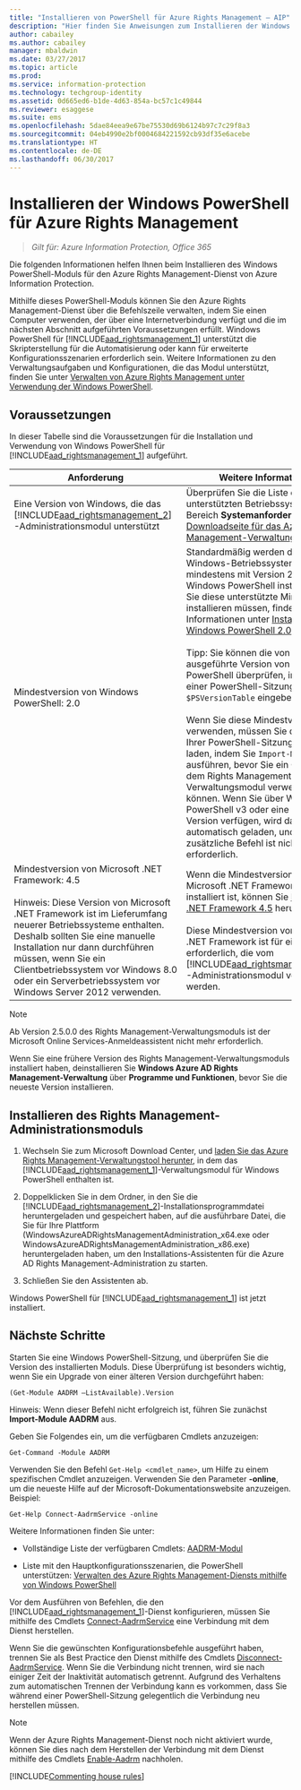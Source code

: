 ```yaml
---
title: "Installieren von PowerShell für Azure Rights Management – AIP"
description: "Hier finden Sie Anweisungen zum Installieren der Windows PowerShell für den Azure Rights Management-Dienst von Azure Information Protection. Der Name dieses Moduls lautet AADRM."
author: cabailey
ms.author: cabailey
manager: mbaldwin
ms.date: 03/27/2017
ms.topic: article
ms.prod: 
ms.service: information-protection
ms.technology: techgroup-identity
ms.assetid: 0d665ed6-b1de-4d63-854a-bc57c1c49844
ms.reviewer: esaggese
ms.suite: ems
ms.openlocfilehash: 5dae84eea9e67be75530d69b6124b97c7c29f8a3
ms.sourcegitcommit: 04eb4990e2bf0004684221592cb93df35e6acebe
ms.translationtype: HT
ms.contentlocale: de-DE
ms.lasthandoff: 06/30/2017
---
```

# <a name="installing-windows-powershell-for-azure-rights-management"></a>Installieren der Windows PowerShell für Azure Rights Management

>*Gilt für: Azure Information Protection, Office 365*

Die folgenden Informationen helfen Ihnen beim Installieren des Windows PowerShell-Moduls für den Azure Rights Management-Dienst von Azure Information Protection.

Mithilfe dieses PowerShell-Moduls können Sie den Azure Rights Management-Dienst über die Befehlszeile verwalten, indem Sie einen Computer verwenden, der über eine Internetverbindung verfügt und die im nächsten Abschnitt aufgeführten Voraussetzungen erfüllt. Windows PowerShell für [!INCLUDE[aad_rightsmanagement_1](../includes/aad_rightsmanagement_1_md.md)] unterstützt die Skripterstellung für die Automatisierung oder kann für erweiterte Konfigurationsszenarien erforderlich sein. Weitere Informationen zu den Verwaltungsaufgaben und Konfigurationen, die das Modul unterstützt, finden Sie unter [Verwalten von Azure Rights Management unter Verwendung der Windows PowerShell](administer-powershell.md).

## <a name="prerequisites"></a>Voraussetzungen
In dieser Tabelle sind die Voraussetzungen für die Installation und Verwendung von Windows PowerShell für [!INCLUDE[aad_rightsmanagement_1](../includes/aad_rightsmanagement_1_md.md)] aufgeführt.

|Anforderung|Weitere Informationen|
|---------------|--------------------|
|Eine Version von Windows, die das [!INCLUDE[aad_rightsmanagement_2](../includes/aad_rightsmanagement_2_md.md)]-Administrationsmodul unterstützt|Überprüfen Sie die Liste der unterstützten Betriebssysteme im Bereich **Systemanforderungen** der [Downloadseite für das Azure Rights Management-Verwaltungstool](http://go.microsoft.com/fwlink/?LinkId=257721).|
|Mindestversion von Windows PowerShell: 2.0<br /><br /> |Standardmäßig werden die meisten Windows-Betriebssysteme mindestens mit Version 2.0 der Windows PowerShell installiert. Wenn Sie diese unterstützte Mindestversion installieren müssen, finden Sie weitere Informationen unter [Installieren von Windows PowerShell 2.0](https://msdn.microsoft.com/library/ff637750.aspx).<br /><br />Tipp: Sie können die von Ihnen ausgeführte Version von Windows PowerShell überprüfen, indem Sie in einer PowerShell-Sitzung `$PSVersionTable` eingeben. <br /><br /> Wenn Sie diese Mindestversion verwenden, müssen Sie das Modul in Ihrer PowerShell-Sitzung manuell laden, indem Sie `Import-Module AADRM` ausführen, bevor Sie ein Cmdlet aus dem Rights Management-Verwaltungsmodul verwenden können. Wenn Sie über Windows PowerShell v3 oder eine höhere Version verfügen, wird das Modul automatisch geladen, und dieser zusätzliche Befehl ist nicht erforderlich.|
|Mindestversion von Microsoft .NET Framework: 4.5<br /><br />Hinweis: Diese Version von Microsoft .NET Framework ist im Lieferumfang neuerer Betriebssysteme enthalten. Deshalb sollten Sie eine manuelle Installation nur dann durchführen müssen, wenn Sie ein Clientbetriebssystem vor Windows 8.0 oder ein Serverbetriebssystem vor Windows Server 2012 verwenden.|Wenn die Mindestversion von Microsoft .NET Framework noch nicht installiert ist, können Sie [Microsoft .NET Framework 4.5](http://www.microsoft.com/download/details.aspx?id=30653) herunterladen.<br /><br />Diese Mindestversion von Microsoft .NET Framework ist für einige Klassen erforderlich, die vom [!INCLUDE[aad_rightsmanagement_2](../includes/aad_rightsmanagement_2_md.md)]-Administrationsmodul verwendet werden.|

> [!NOTE]
> Ab Version 2.5.0.0 des Rights Management-Verwaltungsmoduls ist der Microsoft Online Services-Anmeldeassistent nicht mehr erforderlich.
> 
> Wenn Sie eine frühere Version des Rights Management-Verwaltungsmoduls installiert haben, deinstallieren Sie **Windows Azure AD Rights Management-Verwaltung** über **Programme und Funktionen**, bevor Sie die neueste Version installieren.


## <a name="how-to-install-the-rights-management-administration-module"></a>Installieren des Rights Management-Administrationsmoduls

1.  Wechseln Sie zum Microsoft Download Center, und [laden Sie das Azure Rights Management-Verwaltungstool herunter](https://go.microsoft.com/fwlink/?LinkId=257721), in dem das [!INCLUDE[aad_rightsmanagement_1](../includes/aad_rightsmanagement_1_md.md)]-Verwaltungsmodul für Windows PowerShell enthalten ist.

2.  Doppelklicken Sie in dem Ordner, in den Sie die [!INCLUDE[aad_rightsmanagement_2](../includes/aad_rightsmanagement_2_md.md)]-Installationsprogrammdatei heruntergeladen und gespeichert haben, auf die ausführbare Datei, die Sie für Ihre Plattform (WindowsAzureADRightsManagementAdministration_x64.exe oder WindowsAzureADRightsManagementAdministration_x86.exe) heruntergeladen haben, um den Installations-Assistenten für die Azure AD Rights Management-Administration zu starten.

3.  Schließen Sie den Assistenten ab.

Windows PowerShell für [!INCLUDE[aad_rightsmanagement_1](../includes/aad_rightsmanagement_1_md.md)] ist jetzt installiert.

## <a name="next-steps"></a>Nächste Schritte
Starten Sie eine Windows PowerShell-Sitzung, und überprüfen Sie die Version des installierten Moduls. Diese Überprüfung ist besonders wichtig, wenn Sie ein Upgrade von einer älteren Version durchgeführt haben:

```
(Get-Module AADRM –ListAvailable).Version
```

Hinweis: Wenn dieser Befehl nicht erfolgreich ist, führen Sie zunächst **Import-Module AADRM** aus.

Geben Sie Folgendes ein, um die verfügbaren Cmdlets anzuzeigen:

```
Get-Command -Module AADRM
```

Verwenden Sie den Befehl `Get-Help <cmdlet_name>`, um Hilfe zu einem spezifischen Cmdlet anzuzeigen. Verwenden Sie den Parameter **-online**, um die neueste Hilfe auf der Microsoft-Dokumentationswebsite anzuzeigen. Beispiel:

```
Get-Help Connect-AadrmService -online
```


Weitere Informationen finden Sie unter:

-   Vollständige Liste der verfügbaren Cmdlets: [AADRM-Modul](/powershell/aadrm/vlatest/rightsmanagement)

-   Liste mit den Hauptkonfigurationsszenarien, die PowerShell unterstützen: [Verwalten des Azure Rights Management-Diensts mithilfe von Windows PowerShell](administer-powershell.md)

Vor dem Ausführen von Befehlen, die den [!INCLUDE[aad_rightsmanagement_1](../includes/aad_rightsmanagement_1_md.md)]-Dienst konfigurieren, müssen Sie mithilfe des Cmdlets [Connect-AadrmService](/powershell/aadrm/vlatest/connect-aadrmservice) eine Verbindung mit dem Dienst herstellen. 

Wenn Sie die gewünschten Konfigurationsbefehle ausgeführt haben, trennen Sie als Best Practice den Dienst mithilfe des Cmdlets [Disconnect-AadrmService](/powershell/aadrm/vlatest/disconnect-aadrmservice). Wenn Sie die Verbindung nicht trennen, wird sie nach einiger Zeit der Inaktivität automatisch getrennt. Aufgrund des Verhaltens zum automatischen Trennen der Verbindung kann es vorkommen, dass Sie während einer PowerShell-Sitzung gelegentlich die Verbindung neu herstellen müssen. 

> [!NOTE]
> Wenn der Azure Rights Management-Dienst noch nicht aktiviert wurde, können Sie dies nach dem Herstellen der Verbindung mit dem Dienst mithilfe des Cmdlets [Enable-Aadrm](/powershell/aadrm/vlatest/enable-aadrm) nachholen.


[!INCLUDE[Commenting house rules](../includes/houserules.md)]
